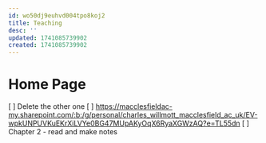 ```yaml
---
id: wo50dj9euhvd004tpo8koj2
title: Teaching
desc: ''
updated: 1741085739902
created: 1741085739902
---
```


# Home Page

[ ]  Delete the other one 
[ ] https://macclesfieldac-my.sharepoint.com/:b:/g/personal/charles_willmott_macclesfield_ac_uk/EV-wpkUNPUVKuEKrXiLVYe0BG47MUpAKyOqX6RyaXGWzAQ?e=TL55dn 
[ ] Chapter 2 - read and make notes